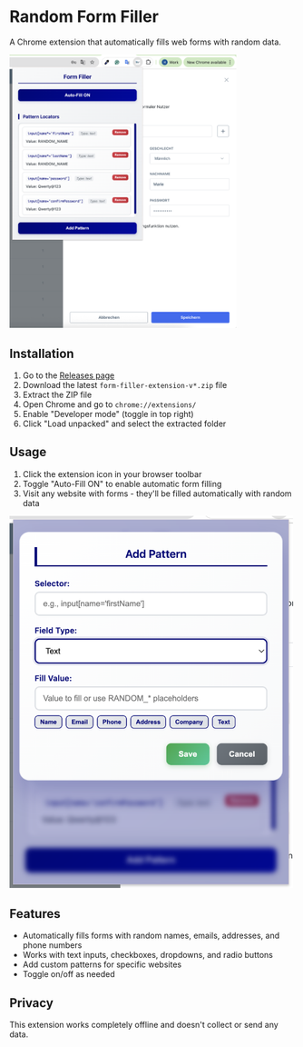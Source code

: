 # Random Form Filler

A Chrome extension that automatically fills web forms with random data.

<img src="./docs/extension.png" alt="Extension Preview" width="400">

## Installation

1. Go to the [Releases page](../../releases)
2. Download the latest `form-filler-extension-v*.zip` file
3. Extract the ZIP file
4. Open Chrome and go to `chrome://extensions/`
5. Enable "Developer mode" (toggle in top right)
6. Click "Load unpacked" and select the extracted folder

## Usage

1. Click the extension icon in your browser toolbar
2. Toggle "Auto-Fill ON" to enable automatic form filling
3. Visit any website with forms - they'll be filled automatically with random data

<img src="./docs/form.png" alt="Form Filling Example" width="500">

## Features

- Automatically fills forms with random names, emails, addresses, and phone numbers
- Works with text inputs, checkboxes, dropdowns, and radio buttons
- Add custom patterns for specific websites
- Toggle on/off as needed

## Privacy

This extension works completely offline and doesn't collect or send any data.